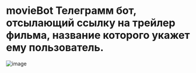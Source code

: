# movieBot Телеграмм бот, отсылающий ссылку на трейлер фильма, название которого укажет ему пользователь. 
![image](https://user-images.githubusercontent.com/108462820/209185305-39756ba7-eb44-4f80-adc4-a5b087d32ae1.png)

